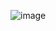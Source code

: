 ![image](https://github.com/Rahul-chaurasiya/Leetcode-Practice-Problem/assets/77222540/b63db790-d3c4-4fbb-827c-783a72d1a4b5)
